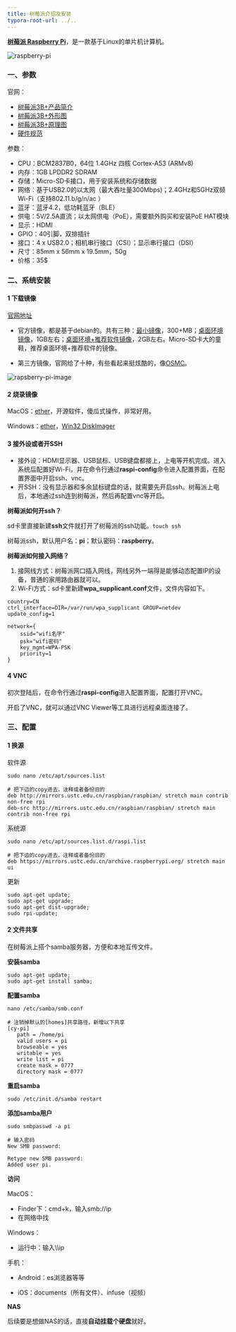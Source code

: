 ```yaml
---
title: 树莓派介绍及安装
typora-root-url: ../..
---
```


[**树莓派 Raspberry Pi**](https://zh.wikipedia.org/wiki/树莓派)，是一款基于Linux的单片机计算机。

![raspberry-pi](/images/raspberry-pi.jpg)

### 一、参数

官网：

- [树莓派3B+产品简介](https://static.raspberrypi.org/files/product-briefs/Raspberry-Pi-Model-Bplus-Product-Brief.pdf)
- [树莓派3B+外形图](https://github.com/raspberrypi/documentation/raw/master/hardware/raspberrypi/mechanical/rpi_MECH_3bplus.pdf)
- [树莓派3B+原理图](https://www.raspberrypi.org/documentation/hardware/raspberrypi/schematics/rpi_SCH_3bplus_1p0_reduced.pdf)
- [硬件规范](https://www.raspberrypi.org/documentation/hardware/raspberrypi/README.md)

参数：

- CPU：BCM2837B0，64位 1.4GHz 四核 Cortex-A53 (ARMv8)
- 内存：1GB LPDDR2 SDRAM
- 存储：Micro-SD卡接口，用于安装系统和存储数据
- 网络：基于USB2.0的以太网（最大吞吐量300Mbps)；2.4GHz和5GHz双频Wi-Fi（支持802.11.b/g/n/ac ）
- 蓝牙：蓝牙4.2，低功耗蓝牙（BLE）
- 供电：5V/2.5A直流；以太网供电（PoE），需要额外购买和安装PoE HAT模块
- 显示：HDMI
- GPIO：40引脚，双排插针
- 接口：4 x USB2.0；相机串行接口（CSI）；显示串行接口（DSI）
- 尺寸：85mm x 56mm x 19.5mm，50g
- 价格：35$



### 二、系统安装

#### 1 下载镜像

[官网地址](https://www.raspberrypi.org/downloads/)

- 官方镜像，都是基于debian的。共有三种：[最小镜像](http://director.downloads.raspberrypi.org/raspbian_lite/images/raspbian_lite-2019-04-09/2019-04-08-raspbian-stretch-lite.zip)，300+MB；[桌面环境镜像](https://downloads.raspberrypi.org/raspbian_latest)，1GB左右；[桌面环境+推荐软件镜像](https://downloads.raspberrypi.org/raspbian_full_latest)，2GB左右。Micro-SD卡大的童鞋，推荐桌面环境+推荐软件的镜像。

- 第三方镜像，官网给了十种，有些看起来挺炫酷的，像[OSMC](https://osmc.tv/)。



![rapsberry-pi-image](/images/rapsberry-pi-image.jpg)



#### 2 烧录镜像

MacOS：[ether](https://github.com/balena-io/etcher)，开源软件，傻瓜式操作，非常好用。

Windows：[ether](https://github.com/balena-io/etcher)，[Win32 DiskImager](http://sourceforge.net/projects/win32diskimager/)



#### 3 接外设或者开SSH

- 接外设：HDMI显示器、USB鼠标、USB键盘都接上，上电等开机完成。进入系统后配置好Wi-Fi，并在命令行通过**raspi-config**命令进入配置界面，在配置界面中开启ssh、vnc。
- 开SSH：没有显示器和多余鼠标键盘的话，就需要先开启ssh。树莓派上电后，本地通过ssh连到树莓派，然后再配置vnc等开启。



**树莓派如何开ssh？**

sd卡里直接新建**ssh**文件就打开了树莓派的ssh功能。`touch ssh`

树莓派ssh，默认用户名：**pi**；默认密码：**raspberry**。

**树莓派如何接入网络？**

1. 接网线方式：树莓派网口插入网线，网线另外一端得是能够动态配置IP的设备，普通的家用路由器就可以。
2. Wi-Fi方式：sd卡里新建**wpa_supplicant.conf**文件，文件内容如下。

```shell
country=CN
ctrl_interface=DIR=/var/run/wpa_supplicant GROUP=netdev
update_config=1

network={
    ssid="wifi名字"
    psk="wifi密码"
    key_mgmt=WPA-PSK
    priority=1
}
```



#### 4 VNC

初次登陆后，在命令行通过**raspi-config**进入配置界面，配置打开VNC。

开启了VNC，就可以通过VNC Viewer等工具进行远程桌面连接了。



### 三、配置

#### 1 换源

软件源

```shell
sudo nano /etc/apt/sources.list

# 把下边的copy进去，注释或者备份旧的
deb http://mirrors.ustc.edu.cn/raspbian/raspbian/ stretch main contrib non-free rpi
deb-src http://mirrors.ustc.edu.cn/raspbian/raspbian/ stretch main contrib non-free rpi
```

系统源

```shell
sudo nano /etc/apt/sources.list.d/raspi.list

# 把下边的copy进去，注释或者备份旧的
deb https://mirrors.ustc.edu.cn/archive.raspberrypi.org/ stretch main ui
```

更新

```shell
sudo apt-get update;
sudo apt-get upgrade;
sudo apt-get dist-upgrade;
sudo rpi-update;
```



#### 2 文件共享

在树莓派上搭个samba服务器，方便和本地互传文件。

**安装samba**

```shell
sudo apt-get update;
sudo apt-get install samba;	
```

**配置samba**

```shell
nano /etc/samba/smb.conf

# 注销掉默认的[homes]共享路径，新增以下共享
[cy-pi]
   path = /home/pi
   valid users = pi   
   browseable = yes
   writable = yes
   write list = pi
   create mask = 0777
   directory mask = 0777
```

**重启samba**

```shell
sudo /etc/init.d/samba restart
```

**添加samba用户**

```shell
sudo smbpasswd -a pi

# 输入密码
New SMB password:
 
Retype new SMB password:
Added user pi.
```

**访问**

MacOS：

- Finder下：cmd+k，输入smb://ip
- 在网络中找

Windows：

- 运行中：输入\\\ip

手机：

- Android：es浏览器等等

- iOS：documents（所有文件）、infuse（视频）

**NAS**

后续要是想做NAS的话，直接**自动挂载个硬盘**就好。